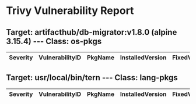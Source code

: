 # Trivy Vulnerability Report




## Target: artifacthub/db-migrator:v1.8.0 (alpine 3.15.4) --- Class: os-pkgs
|Severity|VulnerabilityID|PkgName|InstalledVersion|FixedVersion|
|--------|---------------|-------|----------------|------------|

## Target: usr/local/bin/tern --- Class: lang-pkgs
|Severity|VulnerabilityID|PkgName|InstalledVersion|FixedVersion|
|--------|---------------|-------|----------------|------------|

